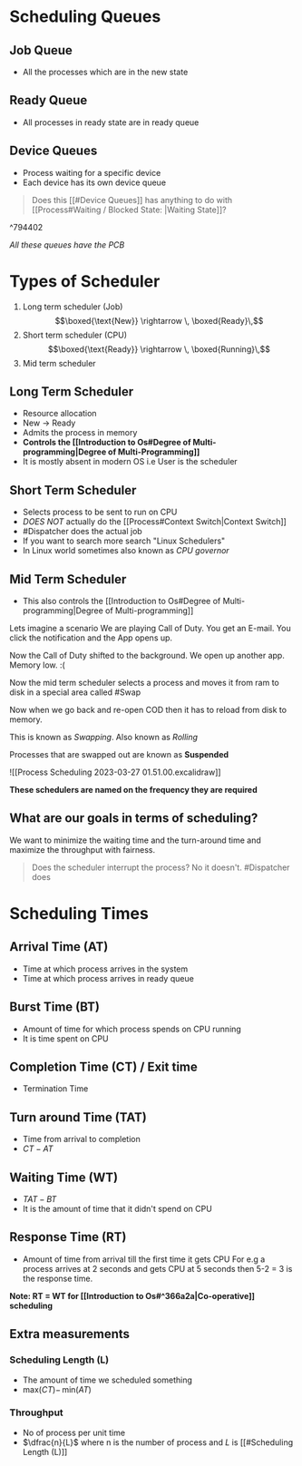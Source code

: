 # Scheduling Queues

## Job Queue
- All the processes which are in the new state
## Ready Queue
- All processes in ready state are in ready queue
## Device Queues
- Process waiting for a specific device
- Each device has its own device queue

> Does this [[#Device Queues]] has anything to do with [[Process#Waiting / Blocked State: |Waiting State]]?

^794402

*All these queues have the PCB*

# Types of Scheduler
1. Long term scheduler (Job) $$\boxed{\text{New}} \rightarrow \, \boxed{Ready}\,$$
2. Short term scheduler (CPU)$$\boxed{\text{Ready}} \rightarrow \, \boxed{Running}\,$$
3. Mid term scheduler

## Long Term Scheduler
- Resource allocation 
- New -> Ready
- Admits the process in memory
- **Controls the [[Introduction to Os#Degree of Multi-programming|Degree of Multi-Programming]]**
- It is mostly absent in modern OS i.e User is the scheduler


## Short Term Scheduler
- Selects process to be sent to run on CPU
- *DOES NOT* actually do the [[Process#Context Switch|Context Switch]]
- #Dispatcher does the actual job
- If you want to search more search "Linux Schedulers"
- In Linux world sometimes also known as *CPU governor*

## Mid Term Scheduler
- This also controls the [[Introduction to Os#Degree of Multi-programming|Degree of Multi-programming]]

Lets imagine a scenario
We are playing Call of Duty. You get an E-mail. You click the notification and the App opens up.

Now the Call of Duty shifted to the background. We open up another app. 
Memory low. :(

Now the mid term scheduler selects a process and moves it from ram to disk in a special area called #Swap 

Now when we go back and re-open COD then it has to reload from disk to memory. 

This is known as *Swapping*. Also known as *Rolling*

Processes that are swapped out are known as **Suspended** 

![[Process Scheduling 2023-03-27 01.51.00.excalidraw]]

**These schedulers are named on the frequency they are required**

## What are our goals in terms of scheduling?
We want to minimize the waiting time and the turn-around time and maximize the throughput with fairness. 

> Does the scheduler interrupt the process?
> No it doesn't. #Dispatcher  does

# Scheduling Times
## Arrival Time (AT)
- Time at which process arrives in the system
- Time at which process arrives in ready queue

## Burst Time (BT)
- Amount of time for which process spends on CPU running
- It is time spent on CPU

## Completion Time (CT) / Exit time
- Termination Time

## Turn around Time (TAT)
- Time from arrival to completion
- $CT - AT$

## Waiting Time (WT)
- $TAT-BT$
- It is the amount of time that it didn't spend on CPU

## Response Time (RT)
- Amount of time from arrival till the first time it gets CPU
	For e.g a process arrives at 2 seconds and gets CPU at 5 seconds then 5-2 = 3 is the  response time.

**Note: RT = WT for [[Introduction to Os#^366a2a|Co-operative]] scheduling**

## Extra measurements

### Scheduling Length (L)
- The amount of time we scheduled something
- $\text{max}(CT) - \, \text{min}(AT)$

### Throughput 
- No of process per unit time
- $\dfrac{n}{L}$ where $\text{n is the number of process}$ and $L$ is [[#Scheduling Length (L)]]
